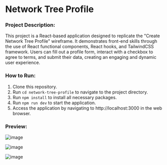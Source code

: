 # Network Tree Profile

### Project Description:
This project is a React-based application designed to replicate the "Create Network Tree Profile" wireframe. It demonstrates front-end skills through the use of React functional components, React hooks, and TailwindCSS framework. Users can fill out a profile form, interact with a checkbox to agree to terms, and submit their data, creating an engaging and dynamic user experience.

### How to Run:

1. Clone this repository.
2. Run `cd network-tree-profile` to navigate to the project directory.
3. Run `npm install` to install all necessary packages.
4. Run `npm run dev` to start the application.
5. Access the application by navigating to http://localhost:3000 in the web browser.

### Preview:
![image](https://github.com/user-attachments/assets/d36769d4-fb30-4b8c-87bc-5435e6347bd0)

![image](https://github.com/user-attachments/assets/5bf85bd3-78ba-4be8-9988-f9adeb3ffa0a)

![image](https://github.com/user-attachments/assets/7a04bd7e-2f89-4f8c-a377-42dd29507573)
